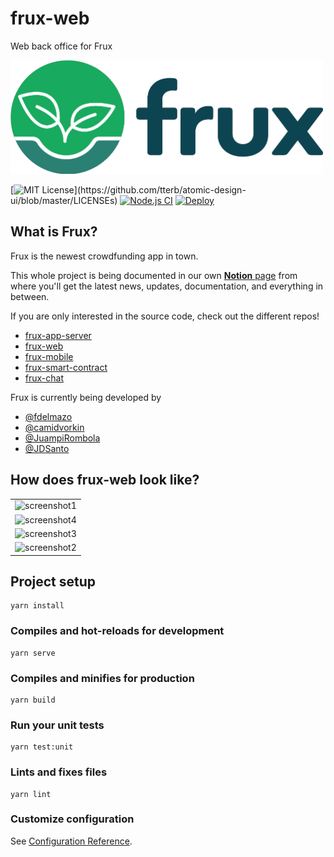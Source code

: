 # frux-web

Web back office for Frux

<img src="docs/logo.png" alt="Logo" width="500px">

[![MIT License](https://img.shields.io/apm/l/atomic-design-ui.svg?)](https://github.com/tterb/atomic-design-ui/blob/master/LICENSEs)
[![Node.js CI](https://github.com/JuampiRombola/frux-web/actions/workflows/node.js.yml/badge.svg?branch=main)](https://github.com/JuampiRombola/frux-web/actions/workflows/node.js.yml)
[![Deploy](https://github.com/JuampiRombola/frux-web/actions/workflows/main.yml/badge.svg?branch=main)](https://github.com/JuampiRombola/frux-web/actions/workflows/main.yml)

## What is Frux?

Frux is the newest crowdfunding app in town.

This whole project is being documented in our own [**Notion** page](https://www.notion.so/fdelmazo/frux-efab2dee3dd74d52b2a57311a1891bd4) from where you'll get the latest news, updates, documentation, and everything in between.

If you are only interested in the source code, check out the different repos!

- [frux-app-server](https://github.com/camidvorkin/frux-app-server)
- [frux-web](https://github.com/JuampiRombola/frux-web)
- [frux-mobile](https://github.com/FdelMazo/frux-mobile)
- [frux-smart-contract](https://github.com/JDSanto/frux-smart-contract)
- [frux-chat](https://github.com/JDSanto/frux-chat)

Frux is currently being developed by

- [@fdelmazo](https://www.github.com/FdelMazo)
- [@camidvorkin](https://www.github.com/camidvorkin)
- [@JuampiRombola](https://www.github.com/JuampiRombola)
- [@JDSanto](https://www.github.com/JDSanto)

## How does frux-web look like?

<table align="center">
    <tr><td><img src="https://user-images.githubusercontent.com/11811232/127417686-0d1316c2-caed-47b8-85b8-381e3c6b5d17.PNG" alt="screenshot1" max-height="500px"></td></tr>
    <tr><td><img src="https://user-images.githubusercontent.com/11811232/127417692-9a51d928-06ce-485b-bbe0-e50e8dde2c43.PNG" alt="screenshot4" max-height="500px"></td></tr>
    <tr><td><img src="https://user-images.githubusercontent.com/11811232/127417690-693fdbed-2bfb-4a24-81b2-ef4980b29614.PNG" alt="screenshot3" max-height="500px"></td></tr>
    <tr><td><img src="https://user-images.githubusercontent.com/11811232/127417688-aa82c9c5-db87-4671-b45a-f6c7f7d7fca9.PNG" alt="screenshot2" max-height="500px"></td></tr>
</table>

## Project setup
```
yarn install
```

### Compiles and hot-reloads for development
```
yarn serve
```

### Compiles and minifies for production
```
yarn build
```

### Run your unit tests
```
yarn test:unit
```

### Lints and fixes files
```
yarn lint
```

### Customize configuration
See [Configuration Reference](https://cli.vuejs.org/config/).

